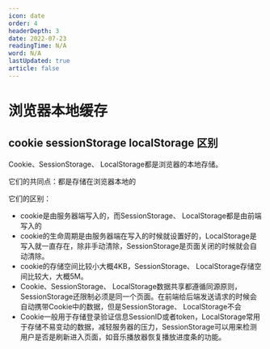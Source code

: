 ```yaml
---
icon: date
order: 4
headerDepth: 3
date: 2022-07-23
readingTime: N/A
word: N/A
lastUpdated: true
article: false
---
```


# 浏览器本地缓存

## cookie sessionStorage localStorage 区别

Cookie、SessionStorage、 LocalStorage都是浏览器的本地存储。 

它们的共同点：都是存储在浏览器本地的 

它们的区别：

- cookie是由服务器端写入的，而SessionStorage、 LocalStorage都是由前端写入的
- cookie的生命周期是由服务器端在写入的时候就设置好的，LocalStorage是写入就一直存在，除非手动清除，SessionStorage是页面关闭的时候就会自动清除。
- cookie的存储空间比较小大概4KB，SessionStorage、 LocalStorage存储空间比较大，大概5M。
- Cookie、SessionStorage、 LocalStorage数据共享都遵循同源原则，SessionStorage还限制必须是同一个页面。在前端给后端发送请求的时候会自动携带Cookie中的数据，但是SessionStorage、 LocalStorage不会 
- Cookie一般用于存储登录验证信息SessionID或者token，LocalStorage常用于存储不易变动的数据，减轻服务器的压力，SessionStorage可以用来检测用户是否是刷新进入页面，如音乐播放器恢复播放进度条的功能。


